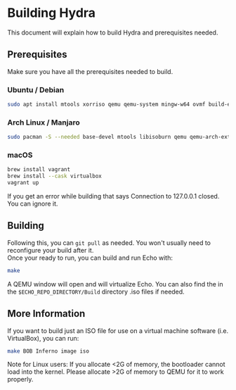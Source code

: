 # Building Hydra
This document will explain how to build Hydra and prerequisites needed.

## Prerequisites
Make sure you have all the prerequisites needed to build.
### Ubuntu / Debian
```bash
sudo apt install mtools xorriso qemu qemu-system mingw-w64 ovmf build-essential nasm bison flex libgmp3-dev libmpc-dev libmpfr-dev texinfo cmake ninja-build
```
### Arch Linux / Manjaro
```bash
sudo pacman -S --needed base-devel mtools libisoburn qemu qemu-arch-extra mingw-w64-gcc mingw-w64-binutils edk2-ovmf nasm gmp libmpc mpfr
```
### macOS
```bash
brew install vagrant
brew install --cask virtualbox
vagrant up
```
If you get an error while building that says Connection to 127.0.0.1 closed. You can ignore it.
## Building
Following this, you can `git pull` as needed. You won't usually need to reconfigure your build after it.
<br>
Once your ready to run, you can build and run Echo with:
```bash
make
```
A QEMU window will open and will virtualize Echo. You can also find the in the `$ECHO_REPO_DIRECTORY/Build` directory .iso files if needed.
## More Information
If you want to build just an ISO file for use on a virtual machine software (i.e. VirtualBox), you can run:
```bash
make BOB Inferno image iso
```
Note for Linux users: If you allocate <2G of memory, the bootloader cannot load into the kernel. Please allocate >2G of memory to QEMU for it to work properly.

